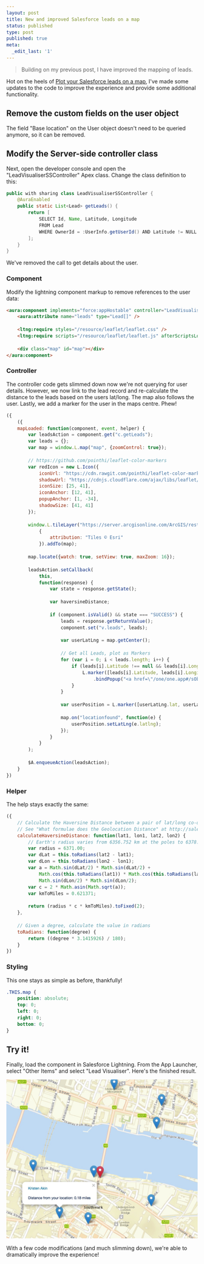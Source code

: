 ```yaml
---
layout: post
title: New and improved Salesforce leads on a map
status: published
type: post
published: true
meta:
  _edit_last: '1'
---
```


> Building on my previous post, I have improved the mapping of leads.

Hot on the heels of [Plot your Salesforce leads on a map](http://aaronallport.com/2016/08/04/plot-your-salesforce-leads-on-a-map.html), I've made some updates to the code to improve the experience and provide some additional functionality.

## Remove the custom fields on the user object

The field "Base location" on the User object doesn't need to be queried anymore, so it can be removed.

## Modify the Server-side controller class

Next, open the developer console and open the "LeadVisualiserSSController" Apex class. Change the class definition to this:

```java
public with sharing class LeadVisualiserSSController {
    @AuraEnabled
    public static List<Lead> getLeads() {
        return [
            SELECT Id, Name, Latitude, Longitude
            FROM Lead
            WHERE OwnerId = :UserInfo.getUserId() AND Latitude != NULL AND Longitude != NULL
        ];
    }
}
```

We've removed the call to get details about the user.

### Component

Modify the lightning component markup to remove references to the user data:

```html
<aura:component implements="force:appHostable" controller="LeadVisualiserSSController">
    <aura:attribute name="leads" type="Lead[]" />

    <ltng:require styles="/resource/leaflet/leaflet.css" />
    <ltng:require scripts="/resource/leaflet/leaflet.js" afterScriptsLoaded="{!c.mapLoaded}" />

    <div class="map" id="map"></div>
</aura:component>
```

### Controller

The controller code gets slimmed down now we're not querying for user details. However, we now link to the lead record and re-calculate the distance to the leads based on the users lat/long. The map also follows the user. Lastly, we add a marker for the user in the maps centre. Phew!

```js
({
    ({
    mapLoaded: function(component, event, helper) {        
        var leadsAction = component.get("c.getLeads");
        var leads = {};
        var map = window.L.map("map", {zoomControl: true});

        // https://github.com/pointhi/leaflet-color-markers
        var redIcon = new L.Icon({
            iconUrl: "https://cdn.rawgit.com/pointhi/leaflet-color-markers/master/img/marker-icon-2x-red.png",
            shadowUrl: "https://cdnjs.cloudflare.com/ajax/libs/leaflet/0.7.7/images/marker-shadow.png",
            iconSize: [25, 41],
            iconAnchor: [12, 41],
            popupAnchor: [1, -34],
            shadowSize: [41, 41]
        });

        window.L.tileLayer("https://server.arcgisonline.com/ArcGIS/rest/services/World_Street_Map/MapServer/tile/{z}/{y}/{x}",
        	{
            	attribution: "Tiles © Esri"
            }).addTo(map);

        map.locate({watch: true, setView: true, maxZoom: 16});

       	leadsAction.setCallback(
        	this,
            function(response) {
                var state = response.getState();

                var haversineDistance;

                if (component.isValid() && state === "SUCCESS") {                    
                    leads = response.getReturnValue();
                    component.set("v.leads", leads);

                    var userLatLng = map.getCenter();

                    // Get all Leads, plot as Markers
                    for (var i = 0; i < leads.length; i++) {
                        if (leads[i].Latitude !== null && leads[i].Longitude !== null) {
                            L.marker([leads[i].Latitude, leads[i].Longitude]).addTo(map)
                            	.bindPopup("<a href=\"/one/one.app#/sObject/" + leads[i].Id + "/view\">" + leads[i].Name + "</a><br /><br />Distance from your location: " + helper.calculateHaversineDistance(leads[i].Latitude, leads[i].Longitude, userLatLng.lat, userLatLng.lng) + " miles");
                        }
                    }

                    var userPosition = L.marker([userLatLng.lat, userLatLng.lng], {icon: redIcon}).addTo(map);

                    map.on("locationfound", function(e) {
                        userPosition.setLatLng(e.latlng);
                    });
                }
            }
        );

        $A.enqueueAction(leadsAction);
	}
})
```

### Helper

The help stays exactly the same:

```js
({
    // Calculate the Haversine Distance between a pair of lat/long co-ordinates.
    // See "What formulae does the Geolocation Distance" at http://salesforce.stackexchange.com/questions/32585/what-formulae-does-the-geolocation-distance-use for more information
    calculateHaversineDistance: function(lat1, lon1, lat2, lon2) {
        // Earth's radius varies from 6356.752 km at the poles to 6378.137 km at the equator
    	var radius = 6371.00;
        var dLat = this.toRadians(lat2 - lat1);
        var dLon = this.toRadians(lon2 - lon1);
        var a = Math.sin(dLat/2) * Math.sin(dLat/2) +
            Math.cos(this.toRadians(lat1)) * Math.cos(this.toRadians(lat2)) *
            Math.sin(dLon/2) * Math.sin(dLon/2);
        var c = 2 * Math.asin(Math.sqrt(a));
        var kmToMiles = 0.621371;

        return (radius * c * kmToMiles).toFixed(2);
    },

    // Given a degree, calculate the value in radians
    toRadians: function(degree) {
    	return ((degree * 3.1415926) / 180);
    }
})
```

### Styling

This one stays as simple as before, thankfully!

```css
.THIS.map {
    position: absolute;
    top: 0;
    left: 0;
    right: 0;
    bottom: 0;
}
```

## Try it!

Finally, load the component in Salesforce Lightning. From the App Launcher, select "Other Items" and select "Lead Visualiser". Here's the finished result.

![Screenshot of the improved Lead Visualiser](/images/leads_on_map.jpg "Screenshot of the improved Lead Visualiser")

With a few code modifications (and much slimming down), we're able to dramatically improve the experience!
